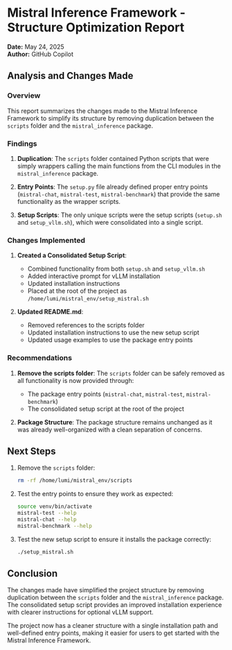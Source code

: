 # Mistral Inference Framework - Structure Optimization Report

**Date:** May 24, 2025  
**Author:** GitHub Copilot

## Analysis and Changes Made

### Overview

This report summarizes the changes made to the Mistral Inference Framework to simplify its structure by removing duplication between the `scripts` folder and the `mistral_inference` package.

### Findings

1. **Duplication**: The `scripts` folder contained Python scripts that were simply wrappers calling the main functions from the CLI modules in the `mistral_inference` package.

2. **Entry Points**: The `setup.py` file already defined proper entry points (`mistral-chat`, `mistral-test`, `mistral-benchmark`) that provide the same functionality as the wrapper scripts.

3. **Setup Scripts**: The only unique scripts were the setup scripts (`setup.sh` and `setup_vllm.sh`), which were consolidated into a single script.

### Changes Implemented

1. **Created a Consolidated Setup Script**: 
   - Combined functionality from both `setup.sh` and `setup_vllm.sh`
   - Added interactive prompt for vLLM installation
   - Updated installation instructions
   - Placed at the root of the project as `/home/lumi/mistral_env/setup_mistral.sh`

2. **Updated README.md**:
   - Removed references to the scripts folder
   - Updated installation instructions to use the new setup script
   - Updated usage examples to use the package entry points

### Recommendations

1. **Remove the scripts folder**: The `scripts` folder can be safely removed as all functionality is now provided through:
   - The package entry points (`mistral-chat`, `mistral-test`, `mistral-benchmark`)
   - The consolidated setup script at the root of the project

2. **Package Structure**: The package structure remains unchanged as it was already well-organized with a clean separation of concerns.

## Next Steps

1. Remove the `scripts` folder:
   ```bash
   rm -rf /home/lumi/mistral_env/scripts
   ```

2. Test the entry points to ensure they work as expected:
   ```bash
   source venv/bin/activate
   mistral-test --help
   mistral-chat --help
   mistral-benchmark --help
   ```

3. Test the new setup script to ensure it installs the package correctly:
   ```bash
   ./setup_mistral.sh
   ```

## Conclusion

The changes made have simplified the project structure by removing duplication between the `scripts` folder and the `mistral_inference` package. The consolidated setup script provides an improved installation experience with clearer instructions for optional vLLM support.

The project now has a cleaner structure with a single installation path and well-defined entry points, making it easier for users to get started with the Mistral Inference Framework.
